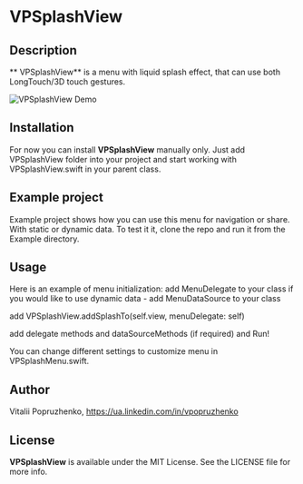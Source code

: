 # VPSplashView
## Description
** VPSplashView** is a menu with liquid splash effect, that can use both LongTouch/3D touch gestures.<br>

![VPSplashView Demo](https://github.com/vitalykw/VPSplashView/blob/master/Demo.gif?raw=true)

## Installation
For now you can install **VPSplashView** manually only. Just add VPSplashView folder into your project and start working with VPSplashView.swift in your parent class.

## Example project
Example project shows how you can use this menu for navigation or share. 
With static or dynamic data.
To test it it, clone the repo and run it from the Example directory. 

## Usage
Here is an example of menu initialization:
add MenuDelegate to your class
if you would like to use dynamic data - add MenuDataSource to your class

add VPSplashView.addSplashTo(self.view, menuDelegate: self)

add delegate methods and dataSourceMethods (if required) and Run!

You can change different settings to customize menu in VPSplashMenu.swift.

## Author
Vitalii Popruzhenko, https://ua.linkedin.com/in/vpopruzhenko

## License
**VPSplashView** is available under the MIT License. See the LICENSE file for more info.